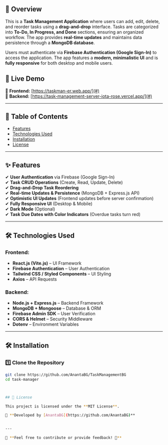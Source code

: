 ## 📌 Overview  
This is a **Task Management Application** where users can add, edit, delete, and reorder tasks using a **drag-and-drop** interface. Tasks are categorized into **To-Do, In Progress, and Done** sections, ensuring an organized workflow. The app provides **real-time updates** and maintains data persistence through a **MongoDB database**.  

Users must authenticate via **Firebase Authentication (Google Sign-In)** to access the application. The app features a **modern, minimalistic UI** and is **fully responsive** for both desktop and mobile users.  

## 🚀 Live Demo  
🔗 **Frontend:** [https://taskman-er.web.app/](#)  
🔗 **Backend:** [https://task-management-server-iota-rose.vercel.app/](#)  

---

## 📂 Table of Contents  
- [Features](#-features)  
- [Technologies Used](#-technologies-used)  
- [Installation](#-installation)   
- [License](#-license)  

---

## ✨ Features  
✔ **User Authentication** via Firebase (Google Sign-In)  
✔ **Task CRUD Operations** (Create, Read, Update, Delete)  
✔ **Drag-and-Drop Task Reordering**  
✔ **Real-time Updates & Persistence** (MongoDB + Express.js API)  
✔ **Optimistic UI Updates** (Frontend updates before server confirmation)  
✔ **Fully Responsive UI** (Desktop & Mobile)  
✔ **Dark Mode** (Optional)  
✔ **Task Due Dates with Color Indicators** (Overdue tasks turn red)  

---

## 🛠 Technologies Used  

### **Frontend:**  
- **React.js (Vite.js)** – UI Framework  
- **Firebase Authentication** – User Authentication   
- **Tailwind CSS / Styled Components** – UI Styling  
- **Axios** – API Requests  

### **Backend:**  
- **Node.js + Express.js** – Backend Framework  
- **MongoDB + Mongoose** – Database & ORM  
- **Firebase Admin SDK** – User Verification  
- **CORS & Helmet** – Security Middleware  
- **Dotenv** – Environment Variables  

---

## 🛠 Installation  

### **1️⃣ Clone the Repository**  
```sh
git clone https://github.com/AnantaBG/TaskManagementBG
cd task-manager



## 📜 License  

This project is licensed under the **MIT License**.  

📌 **Developed by [AnantaBG](https://github.com/AnantaBG)**  


---

💬 **Feel free to contribute or provide feedback! 🚀**  

